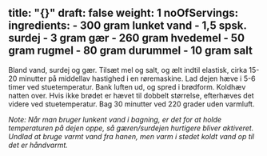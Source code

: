 title: "{}"
draft: false
weight: 1
noOfServings: 
ingredients:
	- 300 gram lunket vand
	- 1,5 spsk. surdej
	- 3 gram gær
	- 260 gram hvedemel
	- 50 gram rugmel
	- 80 gram durummel
	- 10 gram salt
---

Bland vand, surdej og gær. Tilsæt mel og salt, og ælt indtil elastisk,
cirka 15-20 minutter på middellav hastighed i en røremaskine. Lad dejen
hæve i 5-6 timer ved stuetemperatur. Bank luften ud, og spred i
brødform. Koldhæv natten over. Hvis ikke brødet er hævet til dobbelt
størrelse, efterhæves det videre ved stuetemperatur. Bag 30 minutter ved
220 grader uden varmluft.

*Note: Når man bruger lunkent vand i bagning, er det for at holde
temperaturen på dejen oppe, så gæren/surdejen hurtigere bliver
aktiveret. Undlad at bruge varmt vand fra hanen, men varm i stedet koldt
vand op til det er håndvarmt.*

